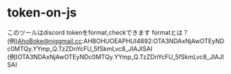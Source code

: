 # token-on-js
このツールはdiscord tokenをformat,checkできます 
formatとは？
(例)AhoBoke@niggmail.cc:AHBOHUOEAPHUI4892:OTA3NDAxNjAwOTEyNDc0MTQy.YYmp_Q.TzZDnYcFU_5fSkmLvc8_JIAJISAI
(例)OTA3NDAxNjAwOTEyNDc0MTQy.YYmp_Q.TzZDnYcFU_5fSkmLvc8_JIAJISAI
